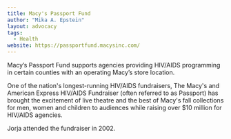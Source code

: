 ```yaml
---
title: Macy's Passport Fund
author: "Mika A. Epstein"
layout: advocacy
tags:
  - Health
website: https://passportfund.macysinc.com/
---
```


Macy’s Passport Fund supports agencies providing HIV/AIDS programming in certain counties with an operating Macy’s store location.

One of the nation's longest-running HIV/AIDS fundraisers, The Macy's and American Express HIV/AIDS Fundraiser (often referred to as Passport) has brought the excitement of live theatre and the best of Macy's fall collections for men, women and children to audiences while raising over $10 million for HIV/AIDS agencies.

Jorja attended the fundraiser in 2002.
